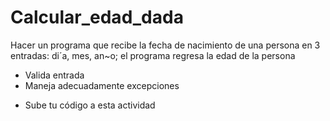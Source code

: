 # Calcular_edad_dada
Hacer un programa que recibe la fecha de nacimiento de una persona en 3 entradas: di´a, mes, an~o; el programa regresa la edad de la persona

- Valida entrada
- Maneja adecuadamente excepciones

* Sube tu código a esta actividad
